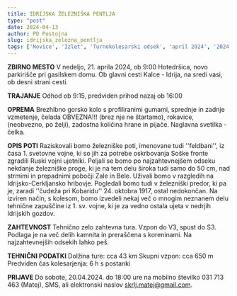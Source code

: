 ```yaml
---
title: IDRIJSKA ŽELEZNIŠKA PENTLJA
type: "post"
date: 2024-04-13
author: PD Postojna
slug: idrijska_zelezna_pentlja
tags: ['Novice', 'Izlet', 'Turnokolesarski odsek', 'april 2024', '2024']
---
```


**ZBIRNO MESTO**
V nedeljo, 21. aprila 2024, ob 9:00
Hotedršica, novo parkirišče pri gasilskem domu.
Ob glavni cesti Kalce - Idrija, na sredi vasi, ob desni strani cesti.

**TRAJANJE**
Odhod ob 9:15, predviden prihod nazaj ob 16:00

**OPREMA**
Brezhibno gorsko kolo s profiliranimi gumami, sprednje in zadnje vzmetenje, čelada OBVEZNA!!! (brez nje ne štartamo), rokavice, (neobvezno, po želji), zadostna količina hrane in pijače. Naglavna svetilka - čelka.

**OPIS POTI**
Raziskovali bomo železniške poti, imenovane tudi ''feldbani'', iz časa 1. svetovne vojne, ki so jih za potrebe oskrbovanja Soške fronte zgradili Ruski vojni ujetniki. Peljali se bomo po najzahtevnejšem odseku nekdanje železniške proge, ki je na tem delu široka tudi samo do 50 cm, nad strmimi in prepadnimi pobočji Zale in Bele.
Uživali bomo v razgledih na Idrijsko-Cerkljansko hribovje. Pogledali bomo tudi v železniški predor, ki pa je, zaradi ''čudeža pri Kobaridu'' 24. oktobra 1917, ostal nedokončan. Na izviren način, s kolesom, bomo izvedeli nekaj več o mnogim neznanem delu tehnične zapuščine iz 1. sv. vojne, ki je za vedno ostala ujeta v nedrjih Idrijskih gozdov.

**ZAHTEVNOST**
Tehnično zelo zahtevna tura. Vzpon do V3, spust do S3.
Podlaga je na več delih kamnita in preraščena s koreninami.
Na najzahtevnejših odsekih lahko peš.

**TEHNIČNI PODATKI**
Dolžina ture: cca 43 km
Skupni vzpon: cca 650 m
Predviden čas kolesarjenja: 6 h s postanki

**PRIJAVE**
Do sobote, 20.04.2024. do 18:00 ure na mobilno številko 031 713 463 (Matej), SMS, ali elektronski naslov skrlj.matej@gmail.com.